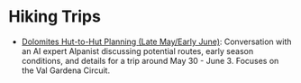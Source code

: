 # Hiking Trips

- [Dolomites Hut-to-Hut Planning (Late May/Early June)](dolomites_2025/dolomites.lec): Conversation with an AI expert Alpanist discussing potential routes, early season conditions, and details for a trip around May 30 - June 3. Focuses on the Val Gardena Circuit.
